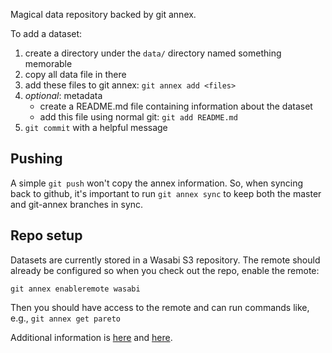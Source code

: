 
Magical data repository backed by git annex.

To add a dataset:

1. create a directory under the `data/` directory named something memorable
2. copy all data file in there
3. add these files to git annex: `git annex add <files>`
4. *optional*: metadata
    - create a README.md file containing information about the dataset
    - add this file using normal git: `git add README.md`
5. `git commit` with a helpful message

## Pushing

A simple `git push` won't copy the annex information. So, when syncing back to
github, it's important to run `git annex sync` to keep both the master and
git-annex branches in sync.

## Repo setup

Datasets are currently stored in a Wasabi S3 repository. The remote should already be configured so when you check out the repo, enable the remote:

`git annex enableremote wasabi`

Then you should have access to the remote and can run commands like, e.g.,
`git annex get pareto`

Additional information is [here](https://git-annex.branchable.com/tips/public_Amazon_S3_remote/)
and [here](https://git-annex.branchable.com/special_remotes/S3/).




